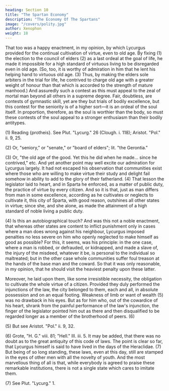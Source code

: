 ```yaml
---
heading: Section 10
title: "The Spartan Economy"
description: "The Economy Of The Spartans"
image: "/covers/polity.jpg"
author: Xenophon
weight: 18
---
```



That too was a happy enactment, in my opinion, by which Lycurgus provided for the continual cultivation of virtue, even to old age. By fixing (1) the election to the council of elders (2) as a last ordeal at the goal of life, he made it impossible for a high standard of virtuous living to be disregarded even in old age. (So, too, it is worthy of admiration in him that he lent his helping hand to virtuous old age. (3) Thus, by making the elders sole arbiters in the trial for life, he contrived to charge old age with a greater weight of honour than that which is accorded to the strength of mature manhood.) And assuredly such a contest as this must appeal to the zeal of mortal man beyond all others in a supreme degree. Fair, doubtless, are contests of gymnastic skill, yet are they but trials of bodily excellence, but this contest for the seniority is of a higher sort—it is an ordeal of the soul itself. In proportion, therefore, as the soul is worthier than the body, so must these contests of the soul appeal to a stronger enthusiasm than their bodily antitypes.

 (1) Reading {protheis}. See Plut. "Lycurg." 26 (Clough. i. 118);
    Aristot. "Pol." ii. 9, 25.

 (2) Or, "seniory," or "senate," or "board of elders"; lit. "the
    Gerontia."

 (3) Or, "the old age of the good. Yet this he did when he made...
    since he contrived," etc.
And yet another point may well excite our admiration for Lycurgus largely. It had not escaped his observation that communities exist where those who are willing to make virtue their study and delight fail somehow in ability to add to the glory of their fatherland. (4) That lesson the legislator laid to heart, and in Sparta he enforced, as a matter of public duty, the practice of virtue by every citizen. And so it is that, just as man differs from man in some excellence, according as he cultivates or neglects to cultivate it, this city of Sparta, with good reason, outshines all other states in virtue; since she, and she alone, as made the attainment of a high standard of noble living a public duty.

 (4) Is this an autobiographical touch?
And was this not a noble enactment, that whereas other states are content to inflict punishment only in cases where a man does wrong against his neighbour, Lycurgus imposed penalties no less severe on him who openly neglected to make himself as good as possible? For this, it seems, was his principle: in the one case, where a man is robbed, or defrauded, or kidnapped, and made a slave of, the injury of the misdeed, whatever it be, is personal to the individual so maltreated; but in the other case whole communities suffer foul treason at the hands of the base man and the coward. So that it was only reasonable, in my opinion, that he should visit the heaviest penalty upon these latter.

Moreover, he laid upon them, like some irresistible necessity, the obligation to cultivate the whole virtue of a citizen. Provided they duly performed the injunctions of the law, the city belonged to them, each and all, in absolute possession and on an equal footing. Weakness of limb or want of wealth (5) was no drawback in his eyes. But as for him who, out of the cowardice of his heart, shrank from the painful performance of the law's injunction, the finger of the legislator pointed him out as there and then disqualified to be regarded longer as a member of the brotherhood of peers. (6)

 (5) But see Aristot. "Pol." ii. 9, 32.

 (6) Grote, "H. G." viii. 81; "Hell." III. iii. 5.
It may be added, that there was no doubt as to the great antiquity of this code of laws. The point is clear so far, that Lycurgus himself is said to have lived in the days of the Heraclidae. (7) But being of so long standing, these laws, even at this day, still are stamped in the eyes of other men with all the novelty of youth. And the most marvellous thing of all is that, while everybody is agreed to praise these remarkable institutions, there is not a single state which cares to imitate them.

 (7) See Plut. "Lycurg." 1.
